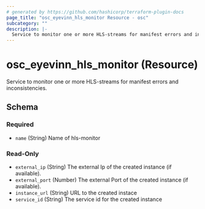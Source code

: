 ```yaml
---
# generated by https://github.com/hashicorp/terraform-plugin-docs
page_title: "osc_eyevinn_hls_monitor Resource - osc"
subcategory: ""
description: |-
  Service to monitor one or more HLS-streams for manifest errors and inconsistencies.
---
```


# osc_eyevinn_hls_monitor (Resource)

Service to monitor one or more HLS-streams for manifest errors and inconsistencies.



<!-- schema generated by tfplugindocs -->
## Schema

### Required

- `name` (String) Name of hls-monitor

### Read-Only

- `external_ip` (String) The external Ip of the created instance (if available).
- `external_port` (Number) The external Port of the created instance (if available).
- `instance_url` (String) URL to the created instace
- `service_id` (String) The service id for the created instance

